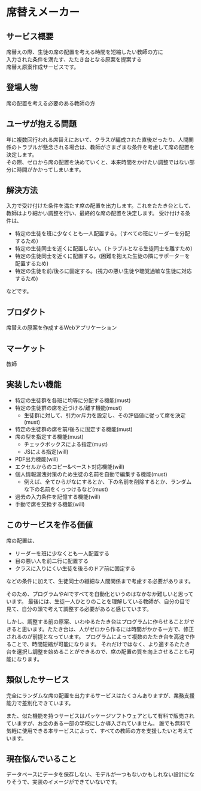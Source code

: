# 席替えメーカー

## サービス概要
席替えの際、生徒の席の配置を考える時間を短縮したい教師の方に  
入力された条件を満たす、たたき台となる原案を提案する  
席替え原案作成サービスです。

## 登場人物
席の配置を考える必要のある教師の方

## ユーザが抱える問題
年に複数回行われる席替えにおいて、クラスが編成された直後だったり、人間関係のトラブルが懸念される場合は、教師がさまざまな条件を考慮して席の配置を決定します。  
その際、ゼロから席の配置を決めていくと、本来時間をかけたい調整ではない部分に時間がかかってしまいます。

## 解決方法
入力で受け付けた条件を満たす席の配置を出力します。これをたたき台として、教師はより細かい調整を行い、最終的な席の配置を決定します。
受け付ける条件は、
- 特定の生徒を班に少なくとも一人配置する。（すべての班にリーダーを分配するため）
- 特定の生徒同士を近くに配置しない。（トラブルとなる生徒同士を離すため）
- 特定の生徒同士を近くに配置する。(困難を抱えた生徒の隣にサポーターを配置するため)
- 特定の生徒を前/後ろに固定する。(視力の悪い生徒や聴覚過敏な生徒に対応するため)  

などです。

## プロダクト
席替えの原案を作成するWebアプリケーション

## マーケット
教師

## 実装したい機能
- 特定の生徒群を各班に均等に分配する機能(must)
- 特定の生徒群の席を近づける/離す機能(must)
  - 生徒群に対して、引力or斥力を設定し、その評価値に従って席を決定(must)
- 特定の生徒群の席を前/後ろに固定する機能(must)
- 席の型を指定する機能(must)
  - チェックボックスによる指定(must)
  - JSによる指定(will)
- PDF出力機能(will)
- エクセルからのコピー&ペースト対応機能(will)
- 個人情報漏洩対策のため生徒の名前を自動で編集する機能(must)
  - 例えば、全てひらがなにするとか、下の名前を削除するとか、ランダムな下の名前をくっつけるなど(must)
- 過去の入力条件を記憶する機能(will)
- 手動で席を交換する機能(will)

## このサービスを作る価値
席の配置は、
- リーダーを班に少なくとも一人配置する
- 目の悪い人を前二行に配置する
- クラスに入りにくい生徒を後ろのドア前に固定する  

などの条件に加えて、生徒同士の繊細な人間関係まで考慮する必要があります。  

そのため、プログラムやAIですべてを自動化というのはなかなか難しいと思っています。
最後には、生徒一人ひとりのことを理解している教師が、自分の目で見て、自分の頭で考えて調整する必要があると感じています。  

しかし、調整する前の原案、いわゆるたたき台はプログラムに作らせることができると思います。たたき台は、人がゼロから作るには時間がかかる一方で、修正されるのが前提となっています。
プログラムによって複数のたたき台を高速で作ることで、時間短縮が可能になります。
それだけではなく、より適するたたき台を選択し調整を始めることができるので、席の配置の質を向上させることも可能になります。

## 類似したサービス
完全にランダムな席の配置を出力するサービスはたくさんありますが、業務支援能力で差別化できています。  

また、似た機能を持つサービスはパッケージソフトウェアとして有料で販売されていますが、お金のある一部の学校にしか導入されていません。
誰でも無料で気軽に使用できる本サービスによって、すべての教師の方を支援したいと考えています。

## 現在悩んでいること
データベースにデータを保存しない、モデルが一つもないかもしれない設計になりそうで、実装のイメージができていないです。
